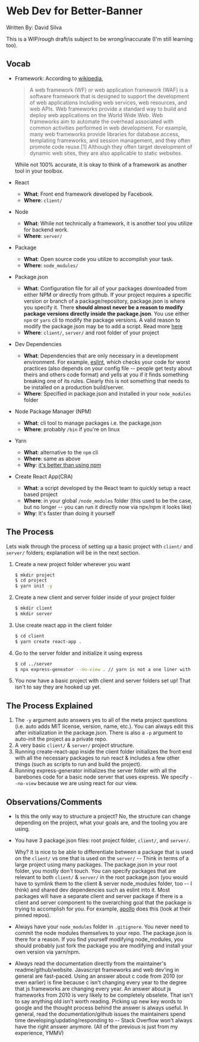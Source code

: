 # Web Dev for Better-Banner
Written By: David Silva

This is a WIP/rough draft/is subject to be wrong/inaccurate (I'm still learning too).

## Vocab

-   Framework: According to [wikipedia](https://en.wikipedia.org/wiki/Web_framework),

    > A web framework (WF) or web application framework (WAF) is a software framework that is designed to support the development of web applications including web services, web resources, and web APIs. Web frameworks provide a standard way to build and deploy web applications on the World Wide Web. Web frameworks aim to automate the overhead associated with common activities performed in web development. For example, many web frameworks provide libraries for database access, templating frameworks, and session management, and they often promote code reuse.[1] Although they often target development of dynamic web sites, they are also applicable to static websites.

    While not 100% accurate, it is okay to think of a framework as another tool in your toolbox.

-   React
    -   **What**: Front end framework developed by Facebook.
    -   **Where**: `client/`
-   Node
    -   **What**: While not technically a framework, it is another tool you utilize for backend work.
    -   **Where**: `server/`
-   Package
    -   **What**: Open source code you utilize to accomplish your task.
    -   **Where**: `node_modules/`
-   Package.json
    -   **What**: Configuration file for all of your packages downloaded from either NPM or directly from github. If your project requires a specific version or branch of a package/repository, package.json is where you specify it. There **should almost never be a reason to modify package versions directly inside the package.json**. You use either `npm` or `yarn` cli to modify the package versions. A valid reason to modify the package.json may be to add a script. Read more [here](https://docs.npmjs.com/files/package.json)
    -   **Where**: `client/`, `server/` and root folder of your project
-   Dev Dependencies
    -   **What**: Dependencies that are only necessary in a development environment. For example, [eslint](https://eslint.org), which checks your code for worst practices (also depends on your config file -- people get testy about theirs and others code format) and yells at you if it finds something breaking one of its rules. Clearly this is not something that needs to be installed on a production build/server.
    -   **Where**: Specified in package.json and installed in your `node_modules` folder
-   Node Package Manager (NPM)
    -   **What**: cli tool to manage packages i.e. the package.json
    -   **Where**: probably `/bin` if you're on linux
-   Yarn
    -   **What**: alternative to the `npm` cli
    -   **Where**: same as above
    -   **Why**: [it's better than using npm](https://engineering.fb.com/web/yarn-a-new-package-manager-for-javascript/)
-   Create React App(CRA)
    -   **What**: a script developed by the React team to quickly setup a react based project
    -   **Where**: in your global `/node_modules` folder (this used to be the case, but no longer -- you can run it directly now via npx/npm it looks like)
    -   **Why**: It's faster than doing it yourself

## The Process
Lets walk through the process of setting up a basic project with `client/` and `server/` folders; explanation will be in the next section.

1. Create a new project folder wherever you want
    ```bash
    $ mkdir project
    $ cd project
    $ yarn init -y
    ```
2. Create a new client and server folder inside of your project folder
    ```bash
    $ mkdir client
    $ mkdir server
    ```
3. Use create react app in the client folder
    ```bash
    $ cd client
    $ yarn create react-app .
    ```
4. Go to the server folder and initialize it using express
    ```bash
    $ cd ../server
    $ npx express-geneator --no-view . // yarn is not a one liner with express-geneator, so use npx
    ``` 
5. You now have a basic project with client and server folders set up! That isn't to say they are hooked up yet.

## The Process Explained
1.  The `-y` argument auto answers yes to all of the meta project questions (i.e. auto adds MIT license, version, name, etc.).  You can always edit this after initialization in the package.json.  There is also a `-p` argument to auto-init the project as a private repo.
2.  A very basic `client/` & `server/` project structure. 
3.  Running create-react-app inside the client folder initializes the front end with all the necessary packages to run react & includes a few other things (such as scripts to run and build the project).
4.  Running express-generator initializes the server folder with all the barebones code for a basic node server that uses express.  We specify `--no-view` because we are using react for our view.

## Observations/Comments
- Is this the only way to structure a project? No, the structure can change depending on the project, what your goals are, and the tooling you are using.  

- You have 3 package.json files: root project folder, `client/`, and `server/`.  
    
    Why? It is nice to be able to differentiate between a package that is used on the `client/` vs one that is used on the `server/` -- Think in terms of a large project using many packages.  The package.json in your root folder, you mostly don't touch.  You can specify packages that are relevant to both `client/` & `server/` in the root package.json (you would have to symlink them to the client & server node_modules folder, too -- I think) and shared dev dependencies such as eslint into it.  Most packages will have a separate client and server package if there is a client and server component to the overarching goal that the package is trying to accomplish for you.  For example, [apollo](https://github.com/apollographql) does this (look at their pinned repos).  

- Always have your `node_modules` folder in `.gitignore`.  You never need to commit the node modules themselves to your repo.  The package.json is there for a reason.  If you find yourself modifying node_modules, you should probably just fork the package you are modifying and install your own version via yarn/npm.

- Always read the documentation directly from the maintainer's readme/github/website.  Javascript frameworks and web dev'ing in general are fast-paced.  Using an answer about c code from 2010 (or even earlier) is fine because c isn't changing every year to the degree that js frameworks are changing every year.  An answer about js frameworks from 2010 is very likely to be completely obselete.  That isn't to say anything old isn't worth reading.  Picking up new key words to google and the thought process behind the answer is always useful.  In general, read the documentation/github issues the maintainers spend time developing/updating/responding to -- Stack Overflow won't always have the right answer anymore. (All of the previous is just from my experience, YMMV)
